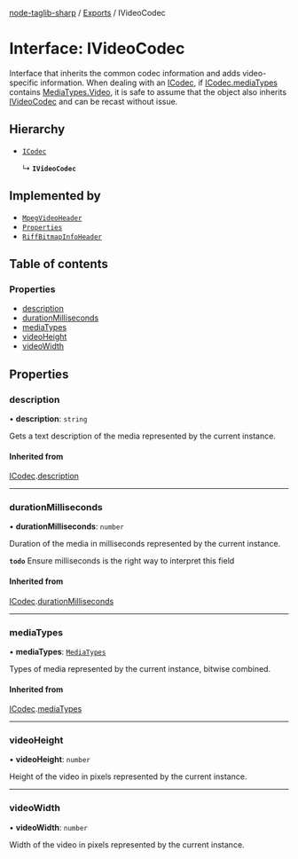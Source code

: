 [node-taglib-sharp](../README.md) / [Exports](../modules.md) / IVideoCodec

# Interface: IVideoCodec

Interface that inherits the common codec information and adds video-specific information.
When dealing with an [ICodec](icodec.md), if [ICodec.mediaTypes](icodec.md#mediatypes) contains
[MediaTypes.Video](../enums/mediatypes.md#video), it is safe to assume that the object also inherits [IVideoCodec](ivideocodec.md)
and can be recast without issue.

## Hierarchy

- [`ICodec`](icodec.md)

  ↳ **`IVideoCodec`**

## Implemented by

- [`MpegVideoHeader`](../classes/mpegvideoheader.md)
- [`Properties`](../classes/properties.md)
- [`RiffBitmapInfoHeader`](../classes/riffbitmapinfoheader.md)

## Table of contents

### Properties

- [description](ivideocodec.md#description)
- [durationMilliseconds](ivideocodec.md#durationmilliseconds)
- [mediaTypes](ivideocodec.md#mediatypes)
- [videoHeight](ivideocodec.md#videoheight)
- [videoWidth](ivideocodec.md#videowidth)

## Properties

### description

• **description**: `string`

Gets a text description of the media represented by the current instance.

#### Inherited from

[ICodec](icodec.md).[description](icodec.md#description)

___

### durationMilliseconds

• **durationMilliseconds**: `number`

Duration of the media in milliseconds represented by the current instance.

**`todo`** Ensure milliseconds is the right way to interpret this field

#### Inherited from

[ICodec](icodec.md).[durationMilliseconds](icodec.md#durationmilliseconds)

___

### mediaTypes

• **mediaTypes**: [`MediaTypes`](../enums/mediatypes.md)

Types of media represented by the current instance, bitwise combined.

#### Inherited from

[ICodec](icodec.md).[mediaTypes](icodec.md#mediatypes)

___

### videoHeight

• **videoHeight**: `number`

Height of the video in pixels represented by the current instance.

___

### videoWidth

• **videoWidth**: `number`

Width of the video in pixels represented by the current instance.
